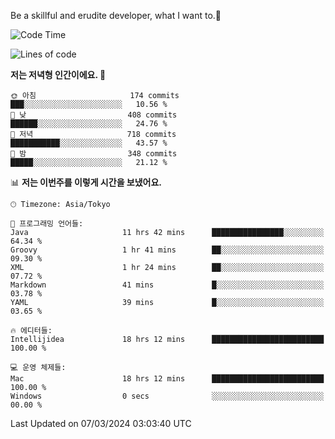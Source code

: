 Be a skillful and erudite developer, what I want to.👶

<!--START_SECTION:waka-->
![Code Time](http://img.shields.io/badge/Code%20Time-484%20hrs%2052%20mins-blue)

![Lines of code](https://img.shields.io/badge/%EC%A0%80%EB%8A%94%20%EC%97%AC%ED%83%9C%EA%B9%8C%EC%A7%80%20-800.4%20thousand%20%EC%A4%84%EC%9D%98%20%EC%BD%94%EB%93%9C%EB%A5%BC%20%EC%9E%91%EC%84%B1%ED%96%88%EC%96%B4%EC%9A%94.-blue)

**저는 저녁형 인간이에요. 🦉** 

```text
🌞 아침                     174 commits         ███░░░░░░░░░░░░░░░░░░░░░░   10.56 % 
🌆 낮　                     408 commits         ██████░░░░░░░░░░░░░░░░░░░   24.76 % 
🌃 저녁                     718 commits         ███████████░░░░░░░░░░░░░░   43.57 % 
🌙 밤　                     348 commits         █████░░░░░░░░░░░░░░░░░░░░   21.12 % 
```


📊 **저는 이번주를 이렇게 시간을 보냈어요.** 

```text
🕑︎ Timezone: Asia/Tokyo

💬 프로그래밍 언어들: 
Java                     11 hrs 42 mins      ████████████████░░░░░░░░░   64.34 % 
Groovy                   1 hr 41 mins        ██░░░░░░░░░░░░░░░░░░░░░░░   09.30 % 
XML                      1 hr 24 mins        ██░░░░░░░░░░░░░░░░░░░░░░░   07.72 % 
Markdown                 41 mins             █░░░░░░░░░░░░░░░░░░░░░░░░   03.78 % 
YAML                     39 mins             █░░░░░░░░░░░░░░░░░░░░░░░░   03.65 % 

🔥 에디터들: 
Intellijidea             18 hrs 12 mins      █████████████████████████   100.00 % 

💻 운영 체제들: 
Mac                      18 hrs 12 mins      █████████████████████████   100.00 % 
Windows                  0 secs              ░░░░░░░░░░░░░░░░░░░░░░░░░   00.00 % 
```


 Last Updated on 07/03/2024 03:03:40 UTC
<!--END_SECTION:waka-->
